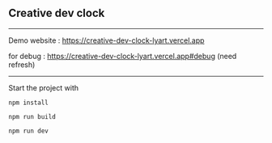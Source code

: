 ## Creative dev clock

---

Demo website : https://creative-dev-clock-lyart.vercel.app

for debug : https://creative-dev-clock-lyart.vercel.app#debug (need refresh)


--- 

Start the project with

``` npm install ```

``` npm run build ```

``` npm run dev ```
